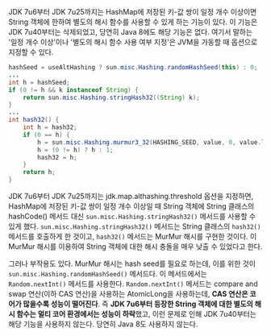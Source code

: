 JDK 7u6부터 JDK 7u25까지는 HashMap에 저장된 키-값 쌍이 일정 개수 이상이면 String 객체에 한하여 별도의 해시 함수를 사용할 수 있게 하는 기능이 있다. 이 기능은 JDK 7u40부터는 삭제되었고, 당연히 Java 8에도 해당 기능은 없다. 여기서 말하는 '일정 개수 이상'이나 '별도의 해시 함수 사용 여부 지정'은 JVM을 가동할 때 옵션으로 지정할 수 있다.

```java
hashSeed = useAltHashing ? sun.misc.Hashing.randomHashSeed(this) : 0;
...
int h = hashSeed;
if (0 != h && k instanceof String) {
	return sun.misc.Hashing.stringHash32((String) k);
}
...
int hash32() {
	int h = hash32;
	if (0 == h) {
		h = sun.misc.Hashing.murmur3_32(HASHING_SEED, value, 0, value.length);
		h = (0 != h) ? h : 1;
		hash32 = h;
	}
	return h;
}
```
JDK 7u6부터 JDK 7u25까지는 jdk.map.althashing.threshold 옵션을 지정하면, HashMap에 저장된 키-값 쌍이 일정 개수 이상일 때 String 객체에 String 클래스의 hashCode() 메서드 대신 `sun.misc.Hashing.stringHash32()` 메서드를 사용할 수 있게 했다.
`sun.misc.Hashing.stringHash32()` 메서드는 String 클래스의 `hash32()` 메서드를 호출하게 한 것이고, `hash32()` 메서드는 MurMur 해시를 구현한 것이다.
이 MurMur 해시를 이용하여 String 객체에 대한 해시 충돌을 매우 낮출 수 있었다고 한다.

그러나 부작용도 있다. MurMur 해시는 hash seed를 필요로 하는데, 이를 위한 것이 `sun.misc.Hashing.randomHashSeed()` 메서드다.
이 메서드에서는` Random.nextInt()` 메서드를 사용한다. `Random.nextInt()` 메서드는 compare and swap 연산(이하 CAS 연산)을 사용하는 AtomicLong을 사용하는데, **CAS 연산은 코어가 많을수록 성능이 떨어진다**. 즉 **JDK 7u6부터 등장한 String 객체에 대한 별도의 해시 함수는 멀티 코어 환경에서는 성능이 하락**했고, 이런 문제로 인해 JDK 7u40부터는 해당 기능을 사용하지 않는다. 당연히 Java 8도 사용하지 않는다.
